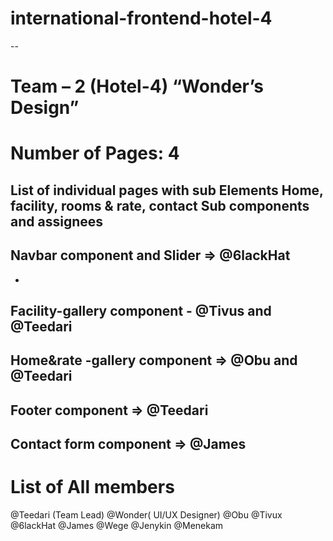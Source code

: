 # international-frontend-hotel-4
--
# Team – 2 (Hotel-4) “Wonder’s Design”
# Number of Pages: 4
List of individual pages with sub Elements
Home, facility, rooms & rate, contact
Sub components and assignees
--
Navbar component and Slider => @6lackHat
--
-
Facility-gallery component - @Tivus and @Teedari
-
Home&rate -gallery component => @Obu and @Teedari
-
Footer component => @Teedari
-
Contact form component => @James
-

# List of All members
@Teedari (Team Lead)
@Wonder( UI/UX Designer)
@Obu 
@Tivux
@6lackHat 
@James 
@Wege
@Jenykin
@Menekam

